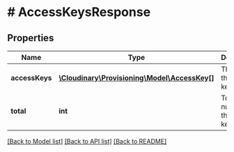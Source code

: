 # # AccessKeysResponse

## Properties

Name | Type | Description | Notes
------------ | ------------- | ------------- | -------------
**accessKeys** | [**\Cloudinary\Provisioning\Model\AccessKey[]**](AccessKey.md) | The list of the access keys. | [optional]
**total** | **int** | Total number of the access keys. | [optional]

[[Back to Model list]](../../README.md#models) [[Back to API list]](../../README.md#endpoints) [[Back to README]](../../README.md)
